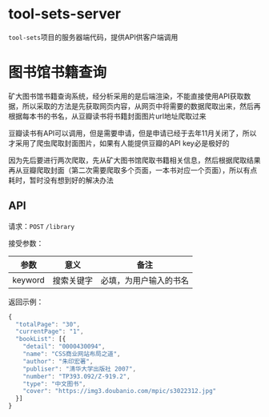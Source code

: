# tool-sets-server

`tool-sets`项目的服务器端代码，提供API供客户端调用

# 图书馆书籍查询

矿大图书馆书籍查询系统，经分析采用的是后端渲染，不能直接使用API获取数据，所以采取的方法是先获取网页内容，从网页中将需要的数据爬取出来，然后再根据每本书的书名，从豆瓣读书将书籍封面图片url地址爬取过来

豆瓣读书有API可以调用，但是需要申请，但是申请已经于去年11月关闭了，所以才采用了爬虫爬取封面图片，如果有人能提供豆瓣的API key必是极好的

因为先后要进行两次爬取，先从矿大图书馆爬取书籍相关信息，然后根据爬取结果再从豆瓣爬取封面（第二次需要爬取多个页面，一本书对应一个页面），所以有点耗时，暂时没有想到好的解决办法

## API

请求：`POST` `/library`  

接受参数：

| 参数 | 意义 | 备注 |
| ------ | ------ | ------ |
| keyword | 搜索关键字 | 必填，为用户输入的书名 |  

返回示例：
```javascript
{
  "totalPage": "30",
  "currentPage": "1",
  "bookList": [{
    "detail": "0000430094",
    "name": "CSS商业网站布局之道",
    "author": "朱印宏著",
    "publiser": "清华大学出版社 2007",
    "number": "TP393.092/Z-919.2",
    "type": "中文图书",
    "cover": "https://img3.doubanio.com/mpic/s3022312.jpg"
  }]
}
```

